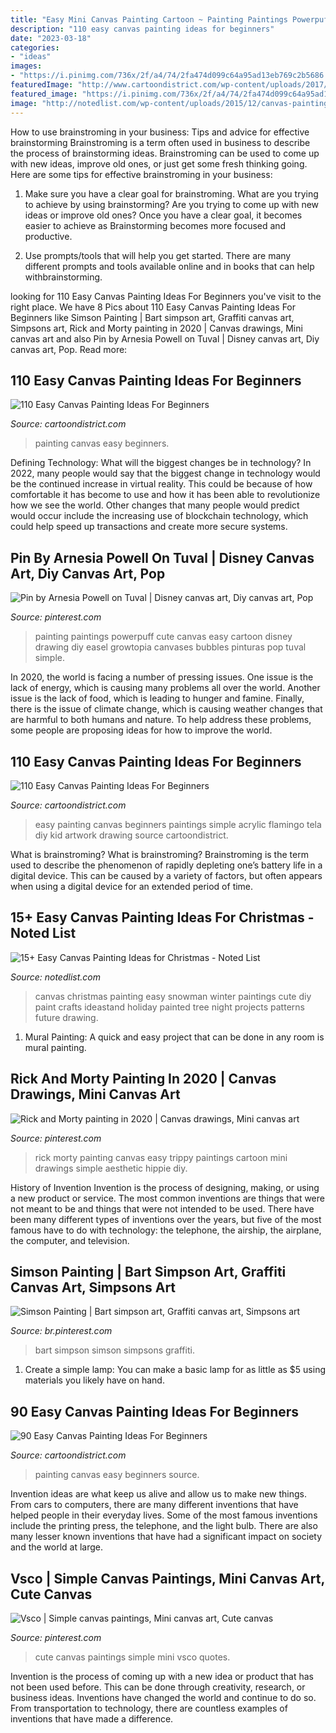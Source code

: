 ```yaml
---
title: "Easy Mini Canvas Painting Cartoon ~ Painting Paintings Powerpuff Cute Canvas Easy Cartoon Disney Drawing Diy Easel Growtopia Canvases Bubbles Pinturas Pop Tuval Simple"
description: "110 easy canvas painting ideas for beginners"
date: "2023-03-18"
categories:
- "ideas"
images:
- "https://i.pinimg.com/736x/2f/a4/74/2fa474d099c64a95ad13eb769c2b5686.jpg"
featuredImage: "http://www.cartoondistrict.com/wp-content/uploads/2017/06/Easy-Canvas-Painting-Ideas-For-Beginners13-2.jpg"
featured_image: "https://i.pinimg.com/736x/2f/a4/74/2fa474d099c64a95ad13eb769c2b5686.jpg"
image: "http://notedlist.com/wp-content/uploads/2015/12/canvas-paintings/7-canvas-paintings-for-christmas.jpg"
---
```



How to use brainstroming in your business: Tips and advice for effective brainstorming
Brainstroming is a term often used in business to describe the process of brainstorming ideas. Brainstroming can be used to come up with new ideas, improve old ones, or just get some fresh thinking going. Here are some tips for effective brainstroming in your business: 
1. Make sure you have a clear goal for brainstroming. What are you trying to achieve by using brainstorming? Are you trying to come up with new ideas or improve old ones? Once you have a clear goal, it becomes easier to achieve as Brainstorming becomes more focused and productive. 

2. Use prompts/tools that will help you get started. There are many different prompts and tools available online and in books that can help withbrainstorming.

	

		
looking for 110 Easy Canvas Painting Ideas For Beginners you've visit to the right place. We have 8 Pics about 110 Easy Canvas Painting Ideas For Beginners like Simson Painting | Bart simpson art, Graffiti canvas art, Simpsons art, Rick and Morty painting in 2020 | Canvas drawings, Mini canvas art and also Pin by Arnesia Powell on Tuval | Disney canvas art, Diy canvas art, Pop. Read more:
		
    
## 110 Easy Canvas Painting Ideas For Beginners

<img loading=lazy src="http://www.cartoondistrict.com/wp-content/uploads/2017/06/Easy-Canvas-Painting-Ideas-For-Beginners13-2.jpg" onerror="this.onerror=null;this.src='https://tse1.mm.bing.net/th?id=OIP.vgtZPkqrZPacRsyF5MG2MQHaNK&amp;pid=15.1';" alt="110 Easy Canvas Painting Ideas For Beginners">

_Source: cartoondistrict.com_

>painting canvas easy beginners. 

	

Defining Technology: What will the biggest changes be in technology?
In 2022, many people would say that the biggest change in technology would be the continued increase in virtual reality. This could be because of how comfortable it has become to use and how it has been able to revolutionize how we see the world. Other changes that many people would predict would occur include the increasing use of blockchain technology, which could help speed up transactions and create more secure systems.

    
## Pin By Arnesia Powell On Tuval | Disney Canvas Art, Diy Canvas Art, Pop

<img loading=lazy src="https://i.pinimg.com/736x/67/da/fb/67dafba4935a95c8ba62fa3ec591e406.jpg" onerror="this.onerror=null;this.src='https://tse1.mm.bing.net/th?id=OIP.qqr3mQSZbLVgryYUwCMAeAHaJ3&amp;pid=15.1';" alt="Pin by Arnesia Powell on Tuval | Disney canvas art, Diy canvas art, Pop">

_Source: pinterest.com_

>painting paintings powerpuff cute canvas easy cartoon disney drawing diy easel growtopia canvases bubbles pinturas pop tuval simple. 

	

In 2020, the world is facing a number of pressing issues. One issue is the lack of energy, which is causing many problems all over the world. Another issue is the lack of food, which is leading to hunger and famine. Finally, there is the issue of climate change, which is causing weather changes that are harmful to both humans and nature. To help address these problems, some people are proposing ideas for how to improve the world.

    
## 110 Easy Canvas Painting Ideas For Beginners

<img loading=lazy src="http://www.cartoondistrict.com/wp-content/uploads/2017/06/Easy-Canvas-Painting-Ideas-For-Beginners21.jpg" onerror="this.onerror=null;this.src='https://tse2.mm.bing.net/th?id=OIP.8Xzk08F4TJ-XT7iJbsCMiwHaLD&amp;pid=15.1';" alt="110 Easy Canvas Painting Ideas For Beginners">

_Source: cartoondistrict.com_

>easy painting canvas beginners paintings simple acrylic flamingo tela diy kid artwork drawing source cartoondistrict. 

	

What is brainstroming?
What is brainstroming? Brainstroming is the term used to describe the phenomenon of rapidly depleting one’s battery life in a digital device. This can be caused by a variety of factors, but often appears when using a digital device for an extended period of time.

    
## 15+ Easy Canvas Painting Ideas For Christmas - Noted List

<img loading=lazy src="http://notedlist.com/wp-content/uploads/2015/12/canvas-paintings/7-canvas-paintings-for-christmas.jpg" onerror="this.onerror=null;this.src='https://tse4.mm.bing.net/th?id=OIP.014YoQQdr6UOKXLPz16hLgHaNq&amp;pid=15.1';" alt="15+ Easy Canvas Painting Ideas for Christmas - Noted List">

_Source: notedlist.com_

>canvas christmas painting easy snowman winter paintings cute diy paint crafts ideastand holiday painted tree night projects patterns future drawing. 

	

1. Mural Painting: A quick and easy project that can be done in any room is mural painting.

    
## Rick And Morty Painting In 2020 | Canvas Drawings, Mini Canvas Art

<img loading=lazy src="https://i.pinimg.com/736x/32/72/44/3272448e2662fa1aaf21c5a2c5c4c502.jpg" onerror="this.onerror=null;this.src='https://tse4.mm.bing.net/th?id=OIP.eDMl3-JEB5ZuVY8FnQMrmgHaJ3&amp;pid=15.1';" alt="Rick and Morty painting in 2020 | Canvas drawings, Mini canvas art">

_Source: pinterest.com_

>rick morty painting canvas easy trippy paintings cartoon mini drawings simple aesthetic hippie diy. 

	

History of Invention
Invention is the process of designing, making, or using a new product or service. The most common inventions are things that were not meant to be and things that were not intended to be used. There have been many different types of inventions over the years, but five of the most famous have to do with technology: the telephone, the airship, the airplane, the computer, and television.

    
## Simson Painting | Bart Simpson Art, Graffiti Canvas Art, Simpsons Art

<img loading=lazy src="https://i.pinimg.com/736x/2f/a4/74/2fa474d099c64a95ad13eb769c2b5686.jpg" onerror="this.onerror=null;this.src='https://tse3.mm.bing.net/th?id=OIP.zPtcYYkIaJKxuC3y21O6VwHaLo&amp;pid=15.1';" alt="Simson Painting | Bart simpson art, Graffiti canvas art, Simpsons art">

_Source: br.pinterest.com_

>bart simpson simson simpsons graffiti. 

	

1. Create a simple lamp: You can make a basic lamp for as little as $5 using materials you likely have on hand.

    
## 90 Easy Canvas Painting Ideas For Beginners

<img loading=lazy src="http://www.cartoondistrict.com/wp-content/uploads/2017/06/Easy-Canvas-Painting-Ideas-For-Beginners0081.jpg" onerror="this.onerror=null;this.src='https://tse1.mm.bing.net/th?id=OIP.COcEaRdl62JGyJq9TXr7QgHaI0&amp;pid=15.1';" alt="90 Easy Canvas Painting Ideas For Beginners">

_Source: cartoondistrict.com_

>painting canvas easy beginners source. 

	

Invention ideas are what keep us alive and allow us to make new things. From cars to computers, there are many different inventions that have helped people in their everyday lives. Some of the most famous inventions include the printing press, the telephone, and the light bulb. There are also many lesser known inventions that have had a significant impact on society and the world at large.

    
## Vsco | Simple Canvas Paintings, Mini Canvas Art, Cute Canvas

<img loading=lazy src="https://i.pinimg.com/736x/d1/0a/a4/d10aa46605f5e3485d65bf566a42a67e.jpg" onerror="this.onerror=null;this.src='https://tse3.mm.bing.net/th?id=OIP.GUb8uxzE1wwhhFKLDg8jxwHaJ4&amp;pid=15.1';" alt="Vsco | Simple canvas paintings, Mini canvas art, Cute canvas">

_Source: pinterest.com_

>cute canvas paintings simple mini vsco quotes. 

	

Invention is the process of coming up with a new idea or product that has not been used before. This can be done through creativity, research, or business ideas. Inventions have changed the world and continue to do so. From transportation to technology, there are countless examples of inventions that have made a difference.

